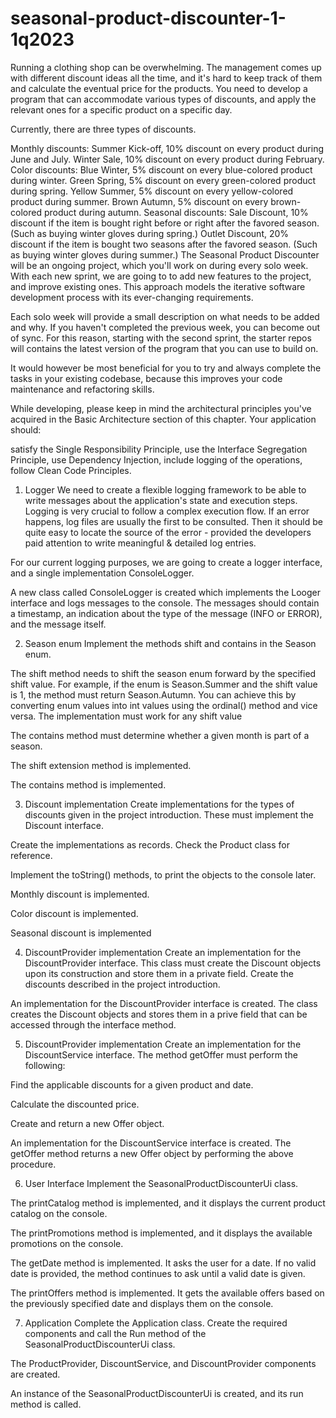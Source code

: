 # seasonal-product-discounter-1-1q2023
Running a clothing shop can be overwhelming. The management comes up with different discount ideas all the time, and it's hard to keep track of them and calculate the eventual price for the products. You need to develop a program that can accommodate various types of discounts, and apply the relevant ones for a specific product on a specific day.

Currently, there are three types of discounts.

Monthly discounts:
Summer Kick-off, 10% discount on every product during June and July.
Winter Sale, 10% discount on every product during February.
Color discounts:
Blue Winter, 5% discount on every blue-colored product during winter.
Green Spring, 5% discount on every green-colored product during spring.
Yellow Summer, 5% discount on every yellow-colored product during summer.
Brown Autumn, 5% discount on every brown-colored product during autumn.
Seasonal discounts:
Sale Discount, 10% discount if the item is bought right before or right after the favored season. (Such as buying winter gloves during spring.)
Outlet Discount, 20% discount if the item is bought two seasons after the favored season. (Such as buying winter gloves during summer.)
The Seasonal Product Discounter will be an ongoing project, which you'll work on during every solo week. With each new sprint, we are going to to add new features to the project, and improve existing ones. This approach models the iterative software development process with its ever-changing requirements.

Each solo week will provide a small description on what needs to be added and why. If you haven't completed the previous week, you can become out of sync. For this reason, starting with the second sprint, the starter repos will contains the latest version of the program that you can use to build on.

It would however be most beneficial for you to try and always complete the tasks in your existing codebase, because this improves your code maintenance and refactoring skills.

While developing, please keep in mind the architectural principles you've acquired in the Basic Architecture section of this chapter. Your application should:

satisfy the Single Responsibility Principle,
use the Interface Segregation Principle,
use Dependency Injection,
include logging of the operations,
follow Clean Code Principles.

1. Logger
We need to create a flexible logging framework to be able to write messages about the application's state and execution steps. Logging is very crucial to follow a complex execution flow. If an error happens, log files are usually the first to be consulted. Then it should be quite easy to locate the source of the error - provided the developers paid attention to write meaningful & detailed log entries.

For our current logging purposes, we are going to create a logger interface, and a single implementation ConsoleLogger.

A new class called ConsoleLogger is created which implements the Looger interface and logs messages to the console. The messages should contain a timestamp, an indication about the type of the message (INFO or ERROR), and the message itself.

2. Season enum
   Implement the methods shift and contains in the Season enum.

The shift method needs to shift the season enum forward by the specified shift value. For example, if the enum is Season.Summer and the shift value is 1, the method must return Season.Autumn. You can achieve this by converting enum values into int values using the ordinal() method and vice versa. The implementation must work for any shift value

The contains method must determine whether a given month is part of a season.

The shift extension method is implemented.

The contains method is implemented.

3. Discount implementation
   Create implementations for the types of discounts given in the project introduction. These must implement the Discount interface.

Create the implementations as records. Check the Product class for reference.

Implement the toString() methods, to print the objects to the console later.

Monthly discount is implemented.

Color discount is implemented.

Seasonal discount is implemented

4. DiscountProvider implementation
   Create an implementation for the DiscountProvider interface. This class must create the Discount objects upon its construction and store them in a private field. Create the discounts described in the project introduction.

An implementation for the DiscountProvider interface is created. The class creates the Discount objects and stores them in a prive field that can be accessed through the interface method.

5. DiscountProvider implementation
   Create an implementation for the DiscountService interface. The method getOffer must perform the following:

Find the applicable discounts for a given product and date.

Calculate the discounted price.

Create and return a new Offer object.

An implementation for the DiscountService interface is created. The getOffer method returns a new Offer object by performing the above procedure.

6. User Interface
Implement the SeasonalProductDiscounterUi class.

The printCatalog method is implemented, and it displays the current product catalog on the console.

The printPromotions method is implemented, and it displays the available promotions on the console.

The getDate method is implemented. It asks the user for a date. If no valid date is provided, the method continues to ask until a valid date is given.

The printOffers method is implemented. It gets the available offers based on the previously specified date and displays them on the console.

7. Application
Complete the Application class. Create the required components and call the Run method of the SeasonalProductDiscounterUi class.

The ProductProvider, DiscountService, and DiscountProvider components are created.

An instance of the SeasonalProductDiscounterUi is created, and its run method is called.